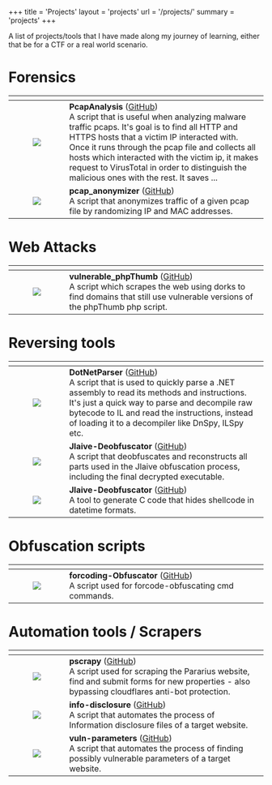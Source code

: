 +++
title = 'Projects'
layout = 'projects'
url = '/projects/'
summary = 'projects'
+++

A list of projects/tools that I have made along my journey of learning, either that be for a CTF or a real world scenario.

# Forensics
<table>
    <thead>
        <tr>
            <th></th>
            <th></th>
        </tr>
    </thead>
    <tbody>
        <tr>
            <td>
                <figure class="align-center ">
                    <img loading="lazy" src="/posts/projects/resized/pcapanalyzer.png"/> 
                </figure>
            </td>
            <td>
                <strong>PcapAnalysis</strong> (<a href="https://github.com/connar/PcapAnalysis">GitHub</a>) <br> A script that is useful when analyzing malware traffic pcaps. It's goal is to find all HTTP and HTTPS hosts that a victim IP interacted with. Once it runs through the pcap file and collects all hosts which interacted with the victim ip, it makes request to VirusTotal in order to distinguish the malicious ones with the rest. It saves ...
            </td>
        </tr>
        <tr>
            <td>
                <figure class="align-center ">
                    <img loading="lazy" src="/posts/projects/resized/pcapanon.png"/> 
                </figure>
            </td>
            <td>
                <strong>pcap_anonymizer</strong> (<a href="https://github.com/connar/pcap_anonymizer">GitHub</a>) <br> A script that anonymizes traffic of a given pcap file by randomizing IP and MAC addresses.
            </td>
        </tr>
    </tbody>
</table>


# Web Attacks
<table>
    <thead>
        <tr>
            <th></th>
            <th></th>
        </tr>
    </thead>
    <tbody>
        <tr>
            <td>
                <figure class="align-center ">
                    <img loading="lazy" src="/posts/projects/resized/phpthumb.png"  /> 
                </figure>
            </td>
            <td>
                <strong>vulnerable_phpThumb</strong> (<a href="https://github.com/connar/vulnerable_phpThumb">GitHub</a>) <br> A script which scrapes the web using dorks to find domains that still use vulnerable versions of the phpThumb php script.
            </td>
        </tr>
    </tbody>
</table>

# Reversing tools
<table>
    <thead>
        <tr>
            <th></th>
            <th></th>
        </tr>
    </thead>
    <tbody>
        <tr>
            <td>
                <figure class="align-center ">
                    <img loading="lazy" src="/posts/projects/resized/dotnetparser.png" /> 
                </figure>
            </td>
            <td>
                <strong>DotNetParser</strong> (<a href="https://github.com/connar/DotNetParser">GitHub</a>) <br> A script that is used to quickly parse a .NET assembly to read its methods and instructions. It's just a quick way to parse and decompile raw bytecode to IL and read the instructions, instead of loading it to a decompiler like DnSpy, ILSpy etc.
            </td>
        </tr>
        <tr>
            <td>
                <figure class="align-center ">
                    <img loading="lazy" src="/posts/projects/resized/batcloak.jpg" />
                </figure>
            </td>
            <td>
                <strong>Jlaive-Deobfuscator</strong> (<a href="https://github.com/connar/Jlaive-Deobfuscator">GitHub</a>) <br> A script that deobfuscates and reconstructs all parts used in the Jlaive obfuscation process, including the final decrypted executable.
            </td>
        </tr>
        <tr>
            <td>
                <figure class="align-center ">
                    <img loading="lazy" src="/posts/projects/shellcode_obfuscator.png" />
                </figure>
            </td>
            <td>
                <strong>Jlaive-Deobfuscator</strong> (<a href="https://github.com/connar/datetime-shellcode-loader">GitHub</a>) <br> A tool to generate C code that hides shellcode in datetime formats.
            </td>
        </tr>
    </tbody>
</table>

# Obfuscation scripts
<table>
    <thead>
        <tr>
            <th></th>
            <th></th>
        </tr>
    </thead>
    <tbody>
        <tr>
            <td>
                <figure class="align-center ">
                    <img loading="lazy" src="/posts/projects/resized/forcoding.png" />
                </figure>
            </td>
            <td>
                <strong>forcoding-Obfuscator</strong> (<a href="https://github.com/connar/forcoding-Obfuscator">GitHub</a>) <br> A script used for forcode-obfuscating cmd commands.
            </td>
        </tr>
    </tbody>
</table> 

# Automation tools / Scrapers
<table>
    <thead>
        <tr>
            <th></th>
            <th></th>
        </tr>
    </thead>
    <tbody>
        <tr>
            <td>
                <figure class="align-center ">
                    <img loading="lazy" src="/posts/projects/resized/pararius.png" />
                </figure>
            </td>
            <td>
                <strong>pscrapy</strong> (<a href="https://github.com/connar/Pararius_scraper">GitHub</a>) <br> A script used for scraping the Pararius website, find and submit forms for new properties - also bypassing cloudflares anti-bot protection.
            </td>
        </tr>
        <tr>
            <td>
                <figure class="align-center ">
                    <img loading="lazy" src="/posts/projects/resized/infodisclosure.jpg" />
                </figure>
            </td>
            <td>
                <strong>info-disclosure</strong> (<a href="https://github.com/connar/info-disclosure">GitHub</a>) <br> A script that automates the process of Information disclosure files of a target website.
            </td>
        </tr>
        <tr>
            <td>
                <figure class="align-center ">
                    <img loading="lazy" src="/posts/projects/resized/vulnparameters.png" />
                </figure>
            </td>
            <td>
                <strong>vuln-parameters</strong> (<a href="https://github.com/connar/vuln-parameters">GitHub</a>) <br> A script that automates the process of finding possibly vulnerable parameters of a target website.
            </td>
        </tr>
    </tbody>
</table> 